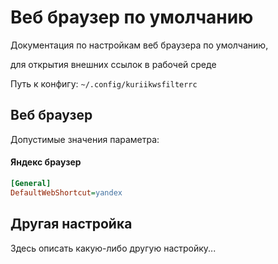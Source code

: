 # Веб браузер по умолчанию

Документация по настройкам веб браузера по умолчанию,

для открытия внешних ссылок в рабочей среде

Путь к конфигу: `~/.config/kuriikwsfilterrc`

## Веб браузер

Допустимые значения параметра:

#### Яндекс браузер

```ini
[General]
DefaultWebShortcut=yandex
```

## Другая настройка

Здесь описать какую-либо другую настройку...
